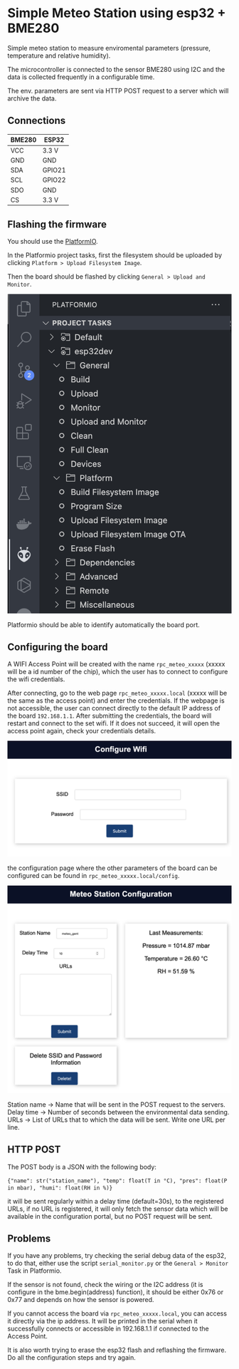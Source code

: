 # Simple Meteo Station using esp32 + BME280

Simple meteo station to measure enviromental parameters (pressure, temperature and relative humidity).

The microcontroller is connected to the sensor BME280 using I2C and the data is collected frequently in a configurable time.

The env. parameters are sent via HTTP POST request to a server which will archive the data.

## Connections

| BME280      | ESP32       |
| ----------- | ----------- |
| VCC         | 3.3 V       |
| GND         | GND         |
| SDA         | GPIO21      |
| SCL         | GPIO22      |
| SDO         | GND         |
| CS          | 3.3 V       |

## Flashing the firmware

You should use the [PlatformIO](https://platformio.org). 

In the Platformio project tasks, first the filesystem should be uploaded by clicking `Platform > Upload Filesystem Image`. 

Then the board should be flashed by clicking  `General > Upload and Monitor`.

![](docs/tasks_platformio.png)

Platformio should be able to identify automatically the board port.

## Configuring the board

A WIFI Access Point will be created with the name `rpc_meteo_xxxxx` (xxxxx will be a id number of the chip), which the user has to connect to configure the wifi credentials.

After connecting, go to the web page `rpc_meteo_xxxxx.local` (xxxxx will be the same as the access point) and enter the credentials. If the webpage is not accessible, the user can connect directly to the default IP address of the board `192.168.1.1`. After submitting the credentials, the board will restart and connect to the set wifi. If it does not succeed, it will open the access point again, check your credentials details.

![](docs/wifi_page.png)

the configuration page where the other parameters of the board can be configured can be found in `rpc_meteo_xxxxx.local/config`.

![](docs/config_page.png)

Station name -> Name that will be sent in the POST request to the servers.
Delay time -> Number of seconds between the environmental data sending.
URLs -> List of URLs that to which the data will be sent. Write one URL per line.

## HTTP POST

The POST body is a JSON with the following body:

```
{"name": str("station_name"), "temp": float(T in °C), "pres": float(P in mbar), "humi": float(RH in %)}
```

it will be sent regularly within a delay time (default=30s), to the registered URLs, if no URL is registered, it will only fetch the sensor data which will be available in the configuration portal, but no POST request will be sent.

## Problems

If you have any problems, try checking the serial debug data of the esp32, to do that, either use the script `serial_monitor.py` or the `General > Monitor` Task in Platformio.

If the sensor is not found, check the wiring or the I2C address (it is configure in the bme.begin(address) function), it should be either 0x76 or 0x77 and depends on how the sensor is powered.

If you cannot access the board via `rpc_meteo_xxxxx.local`, you can access it directly via the ip address. It will be printed in the serial when it successfully connects or accessible in 192.168.1.1 if connected to the Access Point.

It is also worth trying to erase the esp32 flash and reflashing the firmware. Do all the configuration steps and try again.